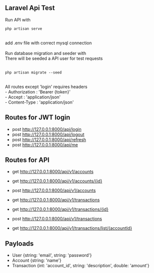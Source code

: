 ## Laravel Api Test

Run API with<br>

```
php artisan serve
```

<br>
add .env file with correct mysql connection<br>
<br>
Run database migration and seeder with<br>
There will be seeded a API user for test requests
<br>
<br>

```
php artisan migrate --seed
```

<br>
All routes except 'login' requires headers<br>
- Authorization : 'Bearer {token}'<br>
- Accept : 'application/json'<br>
- Content-Type : 'application/json'<br>

## Routes for JWT login

- post http://127.0.0.1:8000/api/login
- post http://127.0.0.1:8000/api/logout
- post http://127.0.0.1:8000/api/refresh
- post http://127.0.0.1:8000/api/me

## Routes for API

- get http://127.0.0.1:8000/api/v1/accounts
- get http://127.0.0.1:8000/api/v1/accounts/{id}
- post http://127.0.0.1:8000/api/v1/accounts

- get http://127.0.0.1:8000/api/v1/transactions
- get http://127.0.0.1:8000/api/v1/transactions/{id}
- post http://127.0.0.1:8000/api/v1/transactions
- get http://127.0.0.1:8000/api/v1/transactions/list/{accountId}

## Payloads

- User {string: 'email', string: 'password'}
- Account {string: 'name'}
- Transaction {int: 'account_id', string: 'description', double: 'amount'}